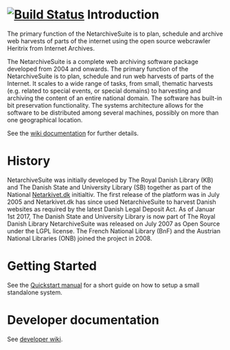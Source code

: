 [![Build Status](https://travis-ci.org/netarchivesuite/netarchivesuite.svg)](https://travis-ci.org/netarchivesuite/netarchivesuite)
Introduction
===========

The primary function of the NetarchiveSuite is to plan, schedule and
archive web harvests of parts of the internet using the open source webcrawler Heritrix from Internet Archives. 

The NetarchiveSuite is a complete web archiving software package developed from 2004 and onwards. 
The primary function of the NetarchiveSuite is to plan, schedule and run web harvests of parts of the Internet. 
It scales to a wide range of tasks, from small, thematic harvests (e.g. related to special events, or special 
domains) to harvesting and archiving the content of an entire national domain. The software has built-in bit 
preservation functionality. The systems architecture allows for the software to be distributed among several 
machines, possibly on more than one geographical location. 

See the [wiki documentation](https://sbforge.org/display/NAS/Documentation) for further details.

History
========
NetarchiveSuite was initially developed by The Royal Danish Library (KB) and The Danish State and University 
Library (SB) together as part of the National [Netarkivet.dk](http://netarkivet.dk">http://netarkivet.dk) initialtiv.
The first release of the platform was in July 2005 and Netarkivet.dk has since used NetarchiveSuite 
to harvest Danish websites as required by the latest Danish Legal Deposit Act.
As of Januar 1st 2017,  The Danish State and University Library is now part of The Royal Danish Library
NetarchiveSuite was released on July 2007 as Open Source under the LGPL license. The French National Library (BnF) 
and the Austrian National Libraries (ONB) joined the project in 2008.

Getting Started
===============

See the [Quickstart manual](https://sbforge.org/display/NASDOC/Quick+Start+Manual) for a short guide on how to 
setup a small standalone system.

Developer documentation
=======================

See [developer wiki](https://sbforge.org/display/NAS/Development).

